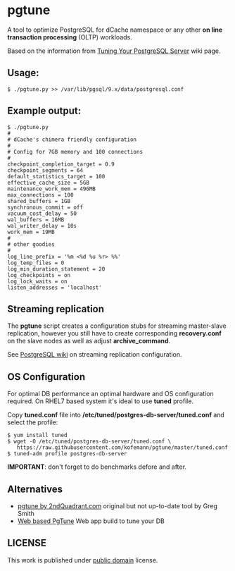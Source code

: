 pgtune
======

A tool to optimize PostgreSQL for dCache namespace or any other **on line transaction processing**
(OLTP) workloads.

Based on the information from [Tuning Your PostgreSQL Server][3] wiki page.

Usage:
------
```
$ ./pgtune.py >> /var/lib/pgsql/9.x/data/postgresql.conf
```

Example output:
--------------
```
$ ./pgtune.py
#
# dCache's chimera friendly configuration
#
# Config for 7GB memory and 100 connections
#
checkpoint_completion_target = 0.9
checkpoint_segments = 64
default_statistics_target = 100
effective_cache_size = 5GB
maintenance_work_mem = 496MB
max_connections = 100
shared_buffers = 1GB
synchronous_commit = off
vacuum_cost_delay = 50
wal_buffers = 16MB
wal_writer_delay = 10s
work_mem = 19MB
#
# other goodies
#
log_line_prefix = '%m <%d %u %r> %%'
log_temp_files = 0
log_min_duration_statement = 20
log_checkpoints = on
log_lock_waits = on
listen_addresses = 'localhost'
```

Streaming replication
---------------------
The **pgtune** script creates a configuration stubs for streaming master-slave
replication, however you still have to create corresponding **recovery.conf** on
the slave nodes as well as adjust **archive_command**.

See [PostgreSQL wiki][1] on streaming replication configuration.

OS Configuration
----------------
For optimal DB performance an optimal hardware and OS configuration required.
On RHEL7 based system it's ideal to use **tuned** profile.

Copy **tuned.conf** file into **/etc/tuned/postgres-db-server/tuned.conf** and select the
profile:

```
$ yum install tuned
$ wget -O /etc/tuned/postgres-db-server/tuned.conf \
   https://raw.githubusercontent.com/kofemann/pgtune/master/tuned.conf
$ tuned-adm profile postgres-db-server
```

**IMPORTANT**: don't forget to do benchmarks defore and after.

Alternatives
------------
- [pgtune by 2ndQuadrant.com][4] original but not up-to-date tool by Greg Smith
- [Web based PgTune][5] Web app build to tune your DB

LICENSE
-------
This work is published under [public domain][2] license.

[1]: https://wiki.postgresql.org/wiki/Streaming_Replication
[2]: https://creativecommons.org/licenses/publicdomain/
[3]: https://wiki.postgresql.org/wiki/Tuning_Your_PostgreSQL_Server
[4]: https://github.com/gregs1104/pgtune
[5]: https://pgtune.leopard.in.ua/#/

